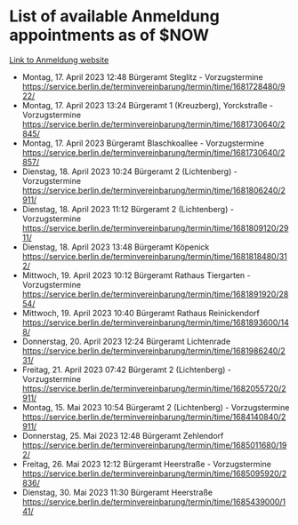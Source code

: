 # List of available Anmeldung appointments as of $NOW
[Link to Anmeldung website](https://service.berlin.de/terminvereinbarung/termin/tag.php?termin=1&anliegen[]=120686&dienstleisterlist=122210,122217,327316,122219,327312,122227,327314,122231,327346,122243,327348,122254,122252,329742,122260,329745,122262,329748,122271,327278,122273,327274,122277,327276,330436,122280,327294,122282,327290,122284,327292,122291,327270,122285,327266,122286,327264,122296,327268,150230,329760,122297,327286,122294,327284,122312,329763,122314,329775,122304,327330,122311,327334,122309,327332,317869,122281,327352,122279,329772,122283,122276,327324,122274,327326,122267,329766,122246,327318,122251,327320,122257,327322,122208,327298,122226,327300&herkunft=http%3A%2F%2Fservice.berlin.de%2Fdienstleistung%2F120686%2F)
- Montag, 17. April 2023 12:48 Bürgeramt Steglitz - Vorzugstermine https://service.berlin.de/terminvereinbarung/termin/time/1681728480/922/
- Montag, 17. April 2023 13:24 Bürgeramt 1 (Kreuzberg), Yorckstraße - Vorzugstermine https://service.berlin.de/terminvereinbarung/termin/time/1681730640/2845/
- Montag, 17. April 2023  Bürgeramt Blaschkoallee - Vorzugstermine https://service.berlin.de/terminvereinbarung/termin/time/1681730640/2857/
- Dienstag, 18. April 2023 10:24 Bürgeramt 2 (Lichtenberg) - Vorzugstermine https://service.berlin.de/terminvereinbarung/termin/time/1681806240/2911/
- Dienstag, 18. April 2023 11:12 Bürgeramt 2 (Lichtenberg) - Vorzugstermine https://service.berlin.de/terminvereinbarung/termin/time/1681809120/2911/
- Dienstag, 18. April 2023 13:48 Bürgeramt Köpenick https://service.berlin.de/terminvereinbarung/termin/time/1681818480/312/
- Mittwoch, 19. April 2023 10:12 Bürgeramt Rathaus Tiergarten - Vorzugstermine https://service.berlin.de/terminvereinbarung/termin/time/1681891920/2854/
- Mittwoch, 19. April 2023 10:40 Bürgeramt Rathaus Reinickendorf https://service.berlin.de/terminvereinbarung/termin/time/1681893600/148/
- Donnerstag, 20. April 2023 12:24 Bürgeramt Lichtenrade https://service.berlin.de/terminvereinbarung/termin/time/1681986240/231/
- Freitag, 21. April 2023 07:42 Bürgeramt 2 (Lichtenberg) - Vorzugstermine https://service.berlin.de/terminvereinbarung/termin/time/1682055720/2911/
- Montag, 15. Mai 2023 10:54 Bürgeramt 2 (Lichtenberg) - Vorzugstermine https://service.berlin.de/terminvereinbarung/termin/time/1684140840/2911/
- Donnerstag, 25. Mai 2023 12:48 Bürgeramt Zehlendorf https://service.berlin.de/terminvereinbarung/termin/time/1685011680/192/
- Freitag, 26. Mai 2023 12:12 Bürgeramt Heerstraße - Vorzugstermine https://service.berlin.de/terminvereinbarung/termin/time/1685095920/2836/
- Dienstag, 30. Mai 2023 11:30 Bürgeramt Heerstraße https://service.berlin.de/terminvereinbarung/termin/time/1685439000/141/
